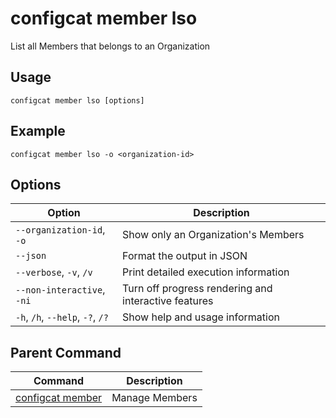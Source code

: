 # configcat member lso
List all Members that belongs to an Organization
## Usage
```
configcat member lso [options]
```
## Example
```
configcat member lso -o <organization-id>
```
## Options
| Option | Description |
| ------ | ----------- |
| `--organization-id`, `-o` | Show only an Organization's Members |
| `--json` | Format the output in JSON |
| `--verbose`, `-v`, `/v` | Print detailed execution information |
| `--non-interactive`, `-ni` | Turn off progress rendering and interactive features |
| `-h`, `/h`, `--help`, `-?`, `/?` | Show help and usage information |
## Parent Command
| Command | Description |
| ------ | ----------- |
| [configcat member](configcat-member.md) | Manage Members |
